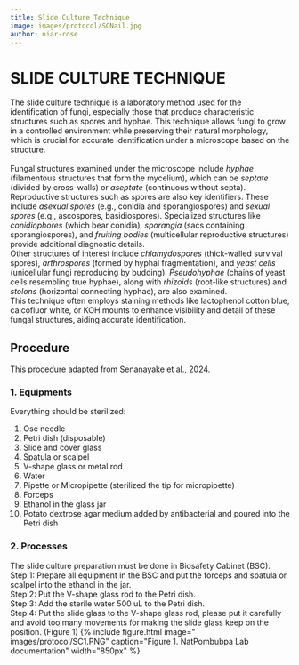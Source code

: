 ```yaml
---
title: Slide Culture Technique
image: images/protocol/SCNail.jpg
author: niar-rose
---
```

# SLIDE CULTURE TECHNIQUE
The slide culture technique is a laboratory method used for the identification of fungi, especially those that produce characteristic structures such as spores and hyphae. This technique allows fungi to grow in a controlled environment while preserving their natural morphology, which is crucial for accurate identification under a microscope based on the structure. <br>
<br>
Fungal structures examined under the microscope include *hyphae* (filamentous structures that form the mycelium), which can be *septate* (divided by cross-walls) or *aseptate* (continuous without septa).<br> 
Reproductive structures such as spores are also key identifiers. These include *asexual spores* (e.g., conidia and sporangiospores) and *sexual spores* (e.g., ascospores, basidiospores). Specialized structures like *conidiophores* (which bear conidia), *sporangia* (sacs containing sporangiospores), and *fruiting bodies* (multicellular reproductive structures) provide additional diagnostic details. <br>
Other structures of interest include *chlamydospores* (thick-walled survival spores), *arthrospores* (formed by hyphal fragmentation), and *yeast cells* (unicellular fungi reproducing by budding). *Pseudohyphae* (chains of yeast cells resembling true hyphae), along with *rhizoids* (root-like structures) and *stolons* (horizontal connecting hyphae), are also examined. <br>
This technique often employs staining methods like lactophenol cotton blue, calcofluor white, or KOH mounts to enhance visibility and detail of these fungal structures, aiding accurate identification. 
## Procedure
This procedure adapted from Senanayake et al., 2024.
### 1. Equipments
Everything should be sterilized:<br>
1. Ose needle<br>
2. Petri dish (disposable)<br>
3. Slide and cover glass<br>
4. Spatula or scalpel<br>
5. V-shape glass or metal rod<br>
6. Water<br>
7. Pipette or Micropipette (sterilized the tip for micropipette)<br>
8. Forceps<br>
9. Ethanol in the glass jar<br>
10. Potato dextrose agar medium added by antibacterial and poured into the Petri dish<br>
### 2. Processes
The slide culture preparation must be done in Biosafety Cabinet (BSC).<br>
Step 1: Prepare all equipment in the BSC and put the forceps and spatula or scalpel into the ethanol in the jar.<br>
Step 2: Put the V-shape glass rod to the Petri dish.<br>
Step 3: Add the sterile water 500 uL to the Petri dish.<br>
Step 4: Put the slide glass to the V-shape glass rod, please put it carefully and avoid too many movements for making the slide glass keep on the position. (Figure 1)
{%
  include figure.html
  image=" images/protocol/SC1.PNG"
  caption="Figure 1. NatPombubpa Lab documentation"
  width="850px"
%}
